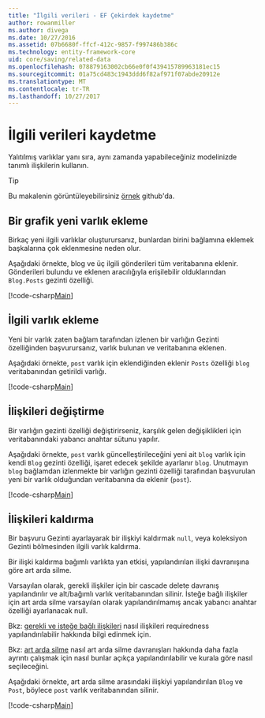 ```yaml
---
title: "İlgili verileri - EF Çekirdek kaydetme"
author: rowanmiller
ms.author: divega
ms.date: 10/27/2016
ms.assetid: 07b6680f-ffcf-412c-9857-f997486b386c
ms.technology: entity-framework-core
uid: core/saving/related-data
ms.openlocfilehash: 078879163002cb66e0f0f439415789963181ec15
ms.sourcegitcommit: 01a75cd483c1943ddd6f82af971f07abde20912e
ms.translationtype: MT
ms.contentlocale: tr-TR
ms.lasthandoff: 10/27/2017
---
```

# <a name="saving-related-data"></a>İlgili verileri kaydetme

Yalıtılmış varlıklar yanı sıra, aynı zamanda yapabileceğiniz modelinizde tanımlı ilişkilerin kullanın.

> [!TIP]  
> Bu makalenin görüntüleyebilirsiniz [örnek](https://github.com/aspnet/EntityFramework.Docs/tree/master/samples/core/Saving/Saving/RelatedData/) github'da.

## <a name="adding-a-graph-of-new-entities"></a>Bir grafik yeni varlık ekleme

Birkaç yeni ilgili varlıklar oluşturursanız, bunlardan birini bağlamına eklemek başkalarına çok eklenmesine neden olur.

Aşağıdaki örnekte, blog ve üç ilgili gönderileri tüm veritabanına eklenir. Gönderileri bulundu ve eklenen aracılığıyla erişilebilir olduklarından `Blog.Posts` gezinti özelliği.

[!code-csharp[Main](../../../samples/core/Saving/Saving/RelatedData/Sample.cs#AddingGraphOfEntities)]

## <a name="adding-a-related-entity"></a>İlgili varlık ekleme

Yeni bir varlık zaten bağlam tarafından izlenen bir varlığın Gezinti özelliğinden başvurursanız, varlık bulunan ve veritabanına eklenen.

Aşağıdaki örnekte, `post` varlık için eklendiğinden eklenir `Posts` özelliği `blog` veritabanından getirildi varlığı.

[!code-csharp[Main](../../../samples/core/Saving/Saving/RelatedData/Sample.cs#AddingRelatedEntity)]

## <a name="changing-relationships"></a>İlişkileri değiştirme

Bir varlığın gezinti özelliği değiştirirseniz, karşılık gelen değişiklikleri için veritabanındaki yabancı anahtar sütunu yapılır.

Aşağıdaki örnekte, `post` varlık güncelleştirileceğini yeni ait `blog` varlık için kendi `Blog` gezinti özelliği, işaret edecek şekilde ayarlanır `blog`. Unutmayın `blog` bağlamdan izlenmekte bir varlığın gezinti özelliği tarafından başvurulan yeni bir varlık olduğundan veritabanına da eklenir (`post`).

[!code-csharp[Main](../../../samples/core/Saving/Saving/RelatedData/Sample.cs#ChangingRelationships)]

## <a name="removing-relationships"></a>İlişkileri kaldırma

Bir başvuru Gezinti ayarlayarak bir ilişkiyi kaldırmak `null`, veya koleksiyon Gezinti bölmesinden ilgili varlık kaldırma.

Bir ilişki kaldırma bağımlı varlıkta yan etkisi, yapılandırılan ilişki davranışına göre art arda silme.

Varsayılan olarak, gerekli ilişkiler için bir cascade delete davranış yapılandırılır ve alt/bağımlı varlık veritabanından silinir. İsteğe bağlı ilişkiler için art arda silme varsayılan olarak yapılandırılmamış ancak yabancı anahtar özelliği ayarlanacak null.

Bkz: [gerekli ve isteğe bağlı ilişkileri](../modeling/relationships.md#required-and-optional-relationships) nasıl ilişkileri requiredness yapılandırılabilir hakkında bilgi edinmek için.

Bkz: [art arda silme](cascade-delete.md) nasıl art arda silme davranışları hakkında daha fazla ayrıntı çalışmak için nasıl bunlar açıkça yapılandırılabilir ve kurala göre nasıl seçileceğini.

Aşağıdaki örnekte, art arda silme arasındaki ilişkiyi yapılandırılan `Blog` ve `Post`, böylece `post` varlık veritabanından silinir.

[!code-csharp[Main](../../../samples/core/Saving/Saving/RelatedData/Sample.cs#RemovingRelationships)]
